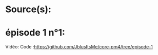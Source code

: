 # Source(s):

# épisode 1 n°1:
  Vidéo: 
  Code :https://github.com/JblusItsMe/core-pm4/tree/episode-1
